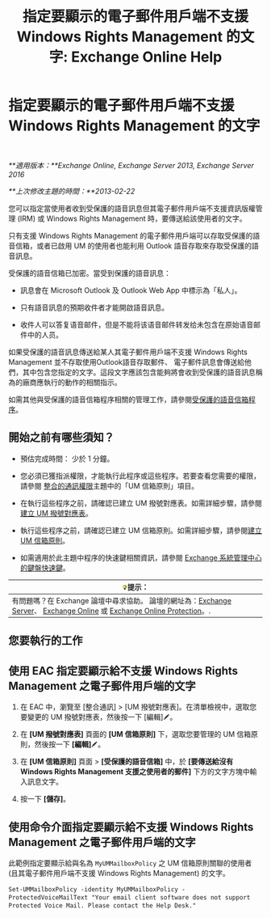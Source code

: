 ﻿---
title: '指定要顯示的電子郵件用戶端不支援 Windows Rights Management 的文字: Exchange Online Help'
TOCTitle: 指定要顯示的電子郵件用戶端不支援 Windows Rights Management 的文字
ms:assetid: a9b2238a-b534-469c-a0c3-2768bc3d005b
ms:mtpsurl: https://technet.microsoft.com/zh-tw/library/Ee423552(v=EXCHG.150)
ms:contentKeyID: 52062389
ms.date: 05/23/2018
mtps_version: v=EXCHG.150
ms.translationtype: MT
---

# 指定要顯示的電子郵件用戶端不支援 Windows Rights Management 的文字

 

_**適用版本：**Exchange Online, Exchange Server 2013, Exchange Server 2016_

_**上次修改主題的時間：**2013-02-22_

您可以指定當使用者收到受保護的語音訊息但其電子郵件用戶端不支援資訊版權管理 (IRM) 或 Windows Rights Management 時，要傳送給該使用者的文字。

只有支援 Windows Rights Management 的電子郵件用戶端可以存取受保護的語音信箱，或者已啟用 UM 的使用者也能利用 Outlook 語音存取來存取受保護的語音訊息。

受保護的語音信箱已加密。當受到保護的語音訊息：

  - 訊息會在 Microsoft Outlook 及 Outlook Web App 中標示為「私人」。

  - 只有語音訊息的預期收件者才能開啟語音訊息。

  - 收件人可以答复语音邮件，但是不能将该语音邮件转发给未包含在原始语音邮件中的人员。

如果受保護的語音訊息傳送給某人其電子郵件用戶端不支援 Windows Rights Management 並不存取使用Outlook語音存取郵件、 電子郵件訊息會傳送給他們，其中包含您指定的文字。這段文字應該包含能夠將會收到受保護的語音訊息稱為的廠商應執行的動作的相關指示。

如需其他與受保護的語音信箱程序相關的管理工作，請參閱[受保護的語音信箱程序](protected-voice-mail-procedures-exchange-2013-help.md)。

## 開始之前有哪些須知？

  - 預估完成時間： 少於 1 分鐘。

  - 您必須已獲指派權限，才能執行此程序或這些程序。若要查看您需要的權限，請參閱 [整合的通訊權限](unified-messaging-permissions-exchange-2013-help.md)主題中的「UM 信箱原則」項目。

  - 在執行這些程序之前，請確認已建立 UM 撥號對應表。如需詳細步驟，請參閱[建立 UM 撥號對應表](create-a-um-dial-plan-exchange-2013-help.md)。

  - 執行這些程序之前，請確認已建立 UM 信箱原則。如需詳細步驟，請參閱[建立 UM 信箱原則](create-a-um-mailbox-policy-exchange-2013-help.md)。

  - 如需適用於此主題中程序的快速鍵相關資訊，請參閱 [Exchange 系統管理中心的鍵盤快速鍵](keyboard-shortcuts-in-the-exchange-admin-center-exchange-online-protection-help.md)。

<table>
<thead>
<tr class="header">
<th><img src="images/Bb124558.tip(EXCHG.150).gif" title="提示" alt="提示" />提示：</th>
</tr>
</thead>
<tbody>
<tr class="odd">
<td>有問題嗎？在 Exchange 論壇中尋求協助。 論壇的網址為：<a href="https://go.microsoft.com/fwlink/p/?linkid=60612">Exchange Server</a>、 <a href="https://go.microsoft.com/fwlink/p/?linkid=267542">Exchange Online</a> 或 <a href="https://go.microsoft.com/fwlink/p/?linkid=285351">Exchange Online Protection</a>。.</td>
</tr>
</tbody>
</table>


## 您要執行的工作

## 使用 EAC 指定要顯示給不支援 Windows Rights Management 之電子郵件用戶端的文字

1.  在 EAC 中，瀏覽至 \[整合通訊\] \> \[UM 撥號對應表\]。在清單檢視中，選取您要變更的 UM 撥號對應表，然後按一下 \[編輯\]![編輯圖示](images/JJ218640.6f53ccb2-1f13-4c02-bea0-30690e6ea71d(EXCHG.150).gif "編輯圖示")。

2.  在 **\[UM 撥號對應表\]** 頁面的 **\[UM 信箱原則\]** 下，選取您要管理的 UM 信箱原則，然後按一下 **\[編輯\]**![編輯圖示](images/JJ218640.6f53ccb2-1f13-4c02-bea0-30690e6ea71d(EXCHG.150).gif "編輯圖示")。

3.  在 **\[UM 信箱原則\]** 頁面 \> **\[受保護的語音信箱\]** 中，於 **\[要傳送給沒有 Windows Rights Management 支援之使用者的郵件\]** 下方的文字方塊中輸入訊息文字。

4.  按一下 **\[儲存\]**。

## 使用命令介面指定要顯示給不支援 Windows Rights Management 之電子郵件用戶端的文字

此範例指定要顯示給與名為 `MyUMMailboxPolicy` 之 UM 信箱原則關聯的使用者 (且其電子郵件用戶端不支援 Windows Rights Management) 的文字。

    Set-UMMailboxPolicy -identity MyUMMailboxPolicy -ProtectedVoiceMailText "Your email client software does not support Protected Voice Mail. Please contact the Help Desk."

